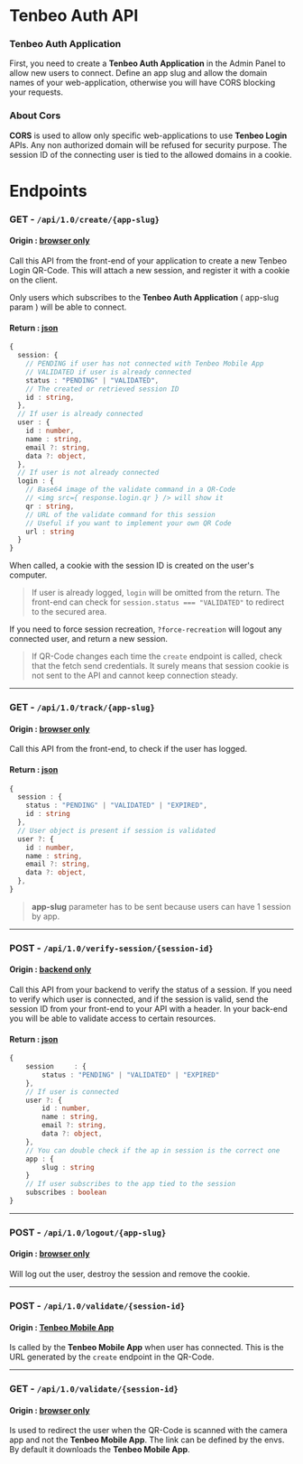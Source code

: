 

# Tenbeo Auth API

### Tenbeo Auth Application

First, you need to create a **Tenbeo Auth Application** in the Admin Panel to allow new users to connect.
Define an app slug and allow the domain names of your web-application, otherwise you will have CORS blocking your requests. 


### About Cors

**CORS** is used to allow only specific web-applications to use **Tenbeo Login** APIs.
Any non authorized domain will be refused for security purpose.
The session ID of the connecting user is tied to the allowed domains in a cookie.


# Endpoints


### GET - `/api/1.0/create/{app-slug}`
#### Origin : <u>browser only</u>

Call this API from the front-end of your application to create a new Tenbeo Login QR-Code.
This will attach a new session, and register it with a cookie on the client.

Only users which subscribes to the **Tenbeo Auth Application** ( app-slug param ) will be able to connect. 

#### Return : <u>json</u>
```ts
{
  session: {
	// PENDING if user has not connected with Tenbeo Mobile App
	// VALIDATED if user is already connected
	status : "PENDING" | "VALIDATED",
	// The created or retrieved session ID 
	id : string,
  },
  // If user is already connected
  user : {
	id : number,
	name : string,
	email ?: string,
	data ?: object,
  },
  // If user is not already connected
  login : {
	// Base64 image of the validate command in a QR-Code
	// <img src={ response.login.qr } /> will show it
	qr : string,
	// URL of the validate command for this session
	// Useful if you want to implement your own QR Code
	url : string
  }
}
```

When called, a cookie with the session ID is created on the user's computer.

> If user is already logged, `login` will be omitted from the return.
> The front-end can check for `session.status === "VALIDATED"` to redirect to the secured area.  

If you need to force session recreation, `?force-recreation` will logout any connected user, and return a new session.

> If QR-Code changes each time the `create` endpoint is called, check that the fetch send credentials. It surely means that session cookie is not sent to the API and cannot keep connection steady.


---
### GET - `/api/1.0/track/{app-slug}`
#### Origin : <u>browser only</u>

Call this API from the front-end, to check if the user has logged.

#### Return : <u>json</u>
```ts
{
  session : {
	status : "PENDING" | "VALIDATED" | "EXPIRED",
	id : string
  },
  // User object is present if session is validated
  user ?: {
	id : number,
	name : string,
	email ?: string,
	data ?: object,
  },
}
```

> **app-slug** parameter has to be sent because users can have 1 session by app.


---
### POST - `/api/1.0/verify-session/{session-id}`
#### Origin : <u>backend only</u>

Call this API from your backend to verify the status of a session.
If you need to verify which user is connected, and if the session is valid, send the session ID from your front-end to your API with a header. In your back-end you will be able to validate access to certain resources.

#### Return : <u>json</u>
```ts
{
	session		: {
		status : "PENDING" | "VALIDATED" | "EXPIRED"
	},
	// If user is connected
	user ?: {
		id : number,
		name : string,
		email ?: string,
		data ?: object,
	},
	// You can double check if the ap in session is the correct one
	app : {
		slug : string
	}
	// If user subscribes to the app tied to the session
	subscribes : boolean
}
```

---
### POST - `/api/1.0/logout/{app-slug}`

#### Origin : <u>browser only</u>

Will log out the user, destroy the session and remove the cookie.

---
### POST - `/api/1.0/validate/{session-id}`

#### Origin : <u>Tenbeo Mobile App</u>

Is called by the **Tenbeo Mobile App** when user has connected.
This is the URL generated by the `create` endpoint in the QR-Code.

---
### GET - `/api/1.0/validate/{session-id}`

#### Origin : <u>browser only</u>

Is used to redirect the user when the QR-Code is scanned with the camera app and not the **Tenbeo Mobile App**.
The link can be defined by the envs. By default it downloads the **Tenbeo Mobile App**.